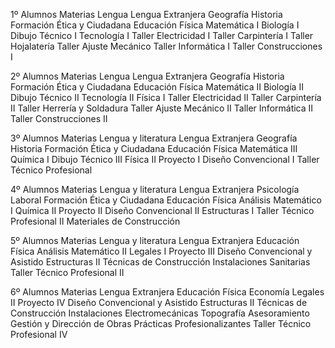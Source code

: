 1º
Alumnos
Materias
Lengua
Lengua Extranjera
Geografía
Historia
Formación Ética y Ciudadana
Educación Física
Matemática I
Biología I
Dibujo Técnico I
Tecnología I
Taller Electricidad I
Taller Carpintería I
Taller Hojalatería
Taller Ajuste Mecánico
Taller Informática I
Taller Construcciones I

2º
Alumnos
Materias
Lengua
Lengua Extranjera
Geografía
Historia
Formación Ética y Ciudadana
Educación Física
Matemática II
Biología II
Dibujo Técnico II
Tecnología II
Física I
Taller Electricidad II
Taller Carpintería II
Taller Herrería y Soldadura
Taller Ajuste Mecánico II
Taller Informática II
Taller Construcciones II

3º
Alumnos
Materias
Lengua y literatura
Lengua Extranjera
Geografía
Historia
Formación Ética y Ciudadana
Educación Física
Matemática III
Química I
Dibujo Técnico III
Física II
Proyecto I
Diseño Convencional I
Taller Técnico Profesional

4º
Alumnos
Materias
Lengua y literatura
Lengua Extranjera
Psicología Laboral
Formación Ética y Ciudadana
Educación Física
Análisis Matemático I
Química II
Proyecto II
Diseño Convencional II
Estructuras I 
Taller Técnico Profesional II
Materiales de Construcción

5º
Alumnos
Materias
Lengua y literatura
Lengua Extranjera
Educación Física
Análisis Matemático II
Legales I
Proyecto III
Diseño Convencional y Asistido
Estructuras II
Técnicas de Construcción
Instalaciones Sanitarias
Taller Técnico Profesional II

6º
Alumnos
Materias
Lengua Extranjera
Educación Física
Economía
Legales II
Proyecto IV
Diseño Convencional y Asistido
Estructuras II
Técnicas de Construcción
Instalaciones Electromecánicas
Topografía
Asesoramiento Gestión y Dirección de Obras
Prácticas Profesionalizantes
Taller Técnico Profesional IV